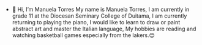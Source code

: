 - 👋 Hi, I’m Manuela Torres 
My name is Manuela Torres, I am currently in grade 11 at the Diocesan Seminary College of Duitama, I am currently returning to playing the piano, I would like to learn to draw or
paint abstract art and master the Italian language, My hobbies are reading and watching basketball games especially from the lakers.😊
<!---
anma973/anma973 is a ✨ special ✨ repository because its `README.md` (this file) appears on your GitHub profile.
You can click the Preview link to take a look at your changes.
--->
